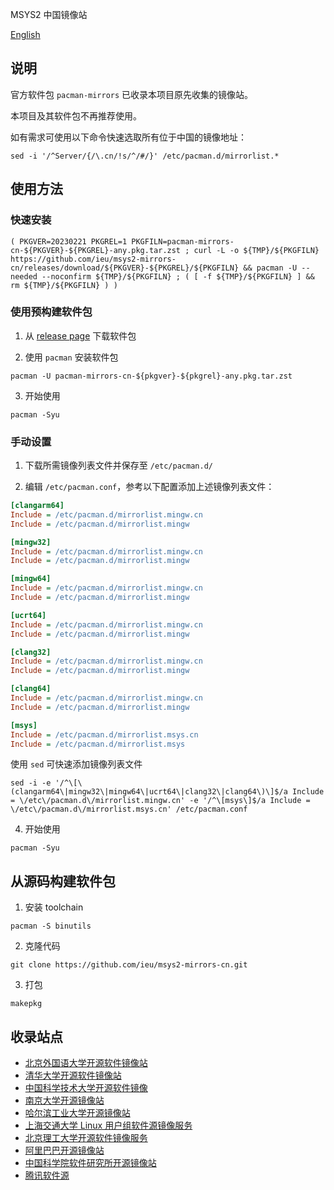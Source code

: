 MSYS2 中国镜像站

[English](./README.en.md)

## 说明

官方软件包 `pacman-mirrors` 已收录本项目原先收集的镜像站。

本项目及其软件包不再推荐使用。

如有需求可使用以下命令快速选取所有位于中国的镜像地址：

```shell
sed -i '/^Server/{/\.cn/!s/^/#/}' /etc/pacman.d/mirrorlist.*
```

## 使用方法

### 快速安装

```shell
( PKGVER=20230221 PKGREL=1 PKGFILN=pacman-mirrors-cn-${PKGVER}-${PKGREL}-any.pkg.tar.zst ; curl -L -o ${TMP}/${PKGFILN} https://github.com/ieu/msys2-mirrors-cn/releases/download/${PKGVER}-${PKGREL}/${PKGFILN} && pacman -U --needed --noconfirm ${TMP}/${PKGFILN} ; ( [ -f ${TMP}/${PKGFILN} ] && rm ${TMP}/${PKGFILN} ) )
```

### 使用预构建软件包

1. 从 [release page](https://github.com/ieu/msys2-mirrors-cn/releases) 下载软件包

2. 使用 `pacman` 安装软件包

```shell
pacman -U pacman-mirrors-cn-${pkgver}-${pkgrel}-any.pkg.tar.zst
```

3. 开始使用

```shell
pacman -Syu
```

### 手动设置

1. 下载所需镜像列表文件并保存至 `/etc/pacman.d/`

2. 编辑 `/etc/pacman.conf`，参考以下配置添加上述镜像列表文件：

```ini
[clangarm64]
Include = /etc/pacman.d/mirrorlist.mingw.cn
Include = /etc/pacman.d/mirrorlist.mingw

[mingw32]
Include = /etc/pacman.d/mirrorlist.mingw.cn
Include = /etc/pacman.d/mirrorlist.mingw

[mingw64]
Include = /etc/pacman.d/mirrorlist.mingw.cn
Include = /etc/pacman.d/mirrorlist.mingw

[ucrt64]
Include = /etc/pacman.d/mirrorlist.mingw.cn
Include = /etc/pacman.d/mirrorlist.mingw

[clang32]
Include = /etc/pacman.d/mirrorlist.mingw.cn
Include = /etc/pacman.d/mirrorlist.mingw

[clang64]
Include = /etc/pacman.d/mirrorlist.mingw.cn
Include = /etc/pacman.d/mirrorlist.mingw

[msys]
Include = /etc/pacman.d/mirrorlist.msys.cn
Include = /etc/pacman.d/mirrorlist.msys
```

使用 `sed` 可快速添加镜像列表文件

```shell
sed -i -e '/^\[\(clangarm64\|mingw32\|mingw64\|ucrt64\|clang32\|clang64\)\]$/a Include = \/etc\/pacman.d\/mirrorlist.mingw.cn' -e '/^\[msys\]$/a Include = \/etc\/pacman.d\/mirrorlist.msys.cn' /etc/pacman.conf
```

4. 开始使用

```shell
pacman -Syu
```

## 从源码构建软件包

1. 安装 toolchain

```shell
pacman -S binutils
```

2. 克隆代码

```shell
git clone https://github.com/ieu/msys2-mirrors-cn.git
```

3. 打包

```shell
makepkg
```

## 收录站点

* [北京外国语大学开源软件镜像站](https://mirrors.bfsu.edu.cn/)
* [清华大学开源软件镜像站](https://mirrors.tuna.tsinghua.edu.cn/)
* [中国科学技术大学开源软件镜像](https://mirrors.ustc.edu.cn/)
* [南京大学开源镜像站](https://mirrors.nju.edu.cn/)
* [哈尔滨工业大学开源镜像站](https://mirrors.hit.edu.cn/)
* [上海交通大学 Linux 用户组软件源镜像服务](https://mirrors.sjtug.sjtu.edu.cn/)
* [北京理工大学开源软件镜像服务](https://mirrors.bit.edu.cn/)
* [阿里巴巴开源镜像站](https://developer.aliyun.com/mirror/)
* [中国科学院软件研究所开源镜像站](https://mirror.iscas.ac.cn/)
* [腾讯软件源](https://mirrors.cloud.tencent.com/)